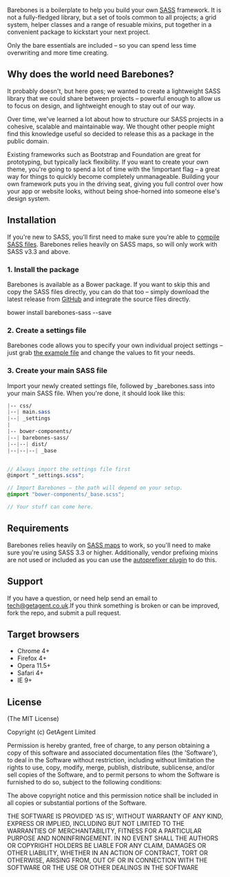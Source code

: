 Barebones is a boilerplate to help you build your own <a href="http://sass-lang.com/" target="_blank">SASS</a> framework. It is not a fully-fledged library, but a set of tools common to all projects; a grid system, helper classes and a range of resuable mixins, put together in a convenient package to kickstart your next project.

Only the bare essentials are included – so you can spend less time overwriting and more time creating.

## Why does the world need Barebones?

It probably doesn't, but here goes; we wanted to create a lightweight SASS library that we could share between projects – powerful enough to allow us to focus on design, and lightweight enough to stay out of our way.

Over time, we've learned a lot about how to structure our SASS projects in a cohesive, scalable and maintainable way. We thought other people might find this knowledge useful so decided to release this as a package in the public domain.

Existing frameworks such as Bootstrap and Foundation are great for prototyping, but typically lack flexibility. If you want to create your own theme, you're going to spend a lot of time with the !important flag – a great way for things to quickly become completely unmanageable. Building your own framework puts you in the driving seat, giving you full control over how your app or website looks, without being shoe-horned into someone else's design system.

## Installation

If you're new to SASS, you'll first need to make sure you're able to <a href="http://sass-lang.com/install" target="_blank">compile SASS files</a>. Barebones relies heavily on SASS maps, so will only work with SASS v3.3 and above.

### 1. Install the package

Barebones is available as a Bower package. If you want to skip this and copy the SASS files directly, you can do that too – simply download the latest release from <a href="https://github.com/sebpowell/barebones-sass">GitHub</a> and integrate the source files directly.

bower install barebones-sass --save

### 2. Create a settings file

Barebones code allows you to specify your own individual project settings – just grab <a href="https://github.com/sebpowell/barebones-sass/blob/master/docs/css/_settings.scss" target="_blank">the example file</a> </strong> and change the values to fit your needs.

### 3. Create your main SASS file

Import your newly created settings file, followed by <span class="var">_barebones.sass</span> into your main SASS file. When you're done, it should look like this:

```scss
|-- css/
|--| main.sass
|--| _settings
|
|-- bower-components/
|--| barebones-sass/
|--|--| dist/
|--|--|--| _base


// Always import the settings file first
@import "_settings.scss";

// Import Barebones – the path will depend on your setup.
@import "bower-components/_base.scss";

// Your stuff can come here.
```



## Requirements

Barebones relies heavily on <a href="">SASS maps</a> to work, so you'll need to make sure you're using SASS 3.3 or higher. Additionally, vendor prefixing mixins are not used or included as you can use the <a href="https://github.com/postcss/autoprefixer" target="_blank">autoprefixer plugin</a> to do this.

## Support
If you have a question, or need help send an email to <a href="mailto:tech@getagent.co.uk">tech@getagent.co.uk</a>.If you think something is broken or can be improved, fork the repo, and submit a pull request.


## Target browsers

- Chrome 4+
- Firefox 4+
- Opera 11.5+
- Safari 4+
- IE 9+

## License

(The MIT License)

Copyright (c) GetAgent Limited

Permission is hereby granted, free of charge, to any person obtaining a copy of this software and associated documentation files (the 'Software'), to deal in the Software without restriction, including without limitation the rights to use, copy, modify, merge, publish, distribute, sublicense, and/or sell copies of the Software, and to permit persons to whom the Software is furnished to do so, subject to the following conditions:

The above copyright notice and this permission notice shall be included in all copies or substantial portions of the Software.

THE SOFTWARE IS PROVIDED 'AS IS', WITHOUT WARRANTY OF ANY KIND, EXPRESS OR IMPLIED, INCLUDING BUT NOT LIMITED TO THE WARRANTIES OF MERCHANTABILITY, FITNESS FOR A PARTICULAR PURPOSE AND NONINFRINGEMENT. IN NO EVENT SHALL THE AUTHORS OR COPYRIGHT HOLDERS BE LIABLE FOR ANY CLAIM, DAMAGES OR OTHER LIABILITY, WHETHER IN AN ACTION OF CONTRACT, TORT OR OTHERWISE, ARISING FROM, OUT OF OR IN CONNECTION WITH THE SOFTWARE OR THE USE OR OTHER DEALINGS IN THE SOFTWARE
